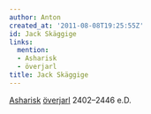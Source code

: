 ```yaml
---
author: Anton
created_at: '2011-08-08T19:25:55Z'
id: Jack Skäggige
links:
  mention:
  - Asharisk
  - överjarl
title: Jack Skäggige
---
```


[Asharisk][] [överjarl] 2402–2446 e.D.

  [Asharisk]: Asharisk
  [överjarl]: överjarl

